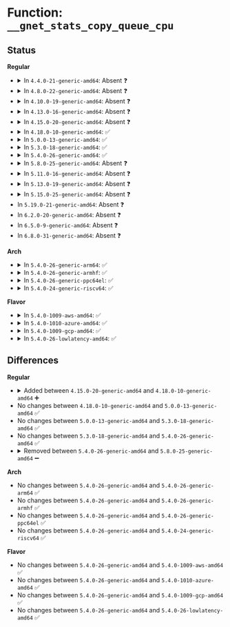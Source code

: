 # Function: <code>__gnet_stats_copy_queue_cpu</code>

## Status
<b>Regular</b>
<ul>
<li>
<details>
<summary>In <code>4.4.0-21-generic-amd64</code>: Absent ❓</summary>

```json
{
  "name": "__gnet_stats_copy_queue_cpu",
  "collision_type": "Unique Static",
  "inline_type": "Full",
  "funcs": [
    {
      "addr": 18446744071586247129,
      "name": "__gnet_stats_copy_queue_cpu",
      "external": false,
      "loc": "net/core/gen_stats.c:222",
      "file": "net/core/gen_stats.c",
      "inline": "not declared, inlined",
      "caller_inline": [
        "net/core/gen_stats.c:gnet_stats_copy_queue"
      ],
      "caller_func": []
    }
  ],
  "symbols": []
}
```
</details>
</li>
<li>
<details>
<summary>In <code>4.8.0-22-generic-amd64</code>: Absent ❓</summary>

```json
{
  "name": "__gnet_stats_copy_queue_cpu",
  "collision_type": "Unique Static",
  "inline_type": "Full",
  "funcs": [
    {
      "addr": 18446744071586671175,
      "name": "__gnet_stats_copy_queue_cpu",
      "external": false,
      "loc": "net/core/gen_stats.c:241",
      "file": "net/core/gen_stats.c",
      "inline": "not declared, inlined",
      "caller_inline": [
        "net/core/gen_stats.c:gnet_stats_copy_queue"
      ],
      "caller_func": []
    }
  ],
  "symbols": []
}
```
</details>
</li>
<li>
<details>
<summary>In <code>4.10.0-19-generic-amd64</code>: Absent ❓</summary>

```json
{
  "name": "__gnet_stats_copy_queue_cpu",
  "collision_type": "Unique Static",
  "inline_type": "Full",
  "funcs": [
    {
      "addr": 18446744071586856135,
      "name": "__gnet_stats_copy_queue_cpu",
      "external": false,
      "loc": "net/core/gen_stats.c:239",
      "file": "net/core/gen_stats.c",
      "inline": "not declared, inlined",
      "caller_inline": [
        "net/core/gen_stats.c:gnet_stats_copy_queue"
      ],
      "caller_func": []
    }
  ],
  "symbols": []
}
```
</details>
</li>
<li>
<details>
<summary>In <code>4.13.0-16-generic-amd64</code>: Absent ❓</summary>

```json
{
  "name": "__gnet_stats_copy_queue_cpu",
  "collision_type": "Unique Static",
  "inline_type": "Full",
  "funcs": [
    {
      "addr": 18446744071586979175,
      "name": "__gnet_stats_copy_queue_cpu",
      "external": false,
      "loc": "net/core/gen_stats.c:239",
      "file": "net/core/gen_stats.c",
      "inline": "not declared, inlined",
      "caller_inline": [
        "net/core/gen_stats.c:gnet_stats_copy_queue"
      ],
      "caller_func": []
    }
  ],
  "symbols": []
}
```
</details>
</li>
<li>
<details>
<summary>In <code>4.15.0-20-generic-amd64</code>: Absent ❓</summary>

```json
{
  "name": "__gnet_stats_copy_queue_cpu",
  "collision_type": "Unique Static",
  "inline_type": "Full",
  "funcs": [
    {
      "addr": 18446744071587477402,
      "name": "__gnet_stats_copy_queue_cpu",
      "external": false,
      "loc": "net/core/gen_stats.c:239",
      "file": "net/core/gen_stats.c",
      "inline": "not declared, inlined",
      "caller_inline": [
        "net/core/gen_stats.c:gnet_stats_copy_queue"
      ],
      "caller_func": []
    }
  ],
  "symbols": []
}
```
</details>
</li>
<li>
<details>
<summary>In <code>4.18.0-10-generic-amd64</code>: ✅</summary>

```c
void __gnet_stats_copy_queue_cpu(struct gnet_stats_queue * qstats, const struct gnet_stats_queue * q)
```

```json
{
  "name": "__gnet_stats_copy_queue_cpu",
  "collision_type": "Unique Static",
  "inline_type": "No",
  "funcs": [
    {
      "addr": 18446744071587781728,
      "name": "__gnet_stats_copy_queue_cpu",
      "external": false,
      "loc": "net/core/gen_stats.c:251",
      "file": "net/core/gen_stats.c",
      "inline": "seen, unknown",
      "caller_inline": [],
      "caller_func": [
        "net/core/gen_stats.c:gnet_stats_copy_queue"
      ]
    }
  ],
  "symbols": [
    {
      "addr": 18446744071587781728,
      "name": "__gnet_stats_copy_queue_cpu",
      "section": ".text",
      "bind": "STB_LOCAL",
      "size": 103
    }
  ]
}
```
</details>
</li>
<li>
<details>
<summary>In <code>5.0.0-13-generic-amd64</code>: ✅</summary>

```c
void __gnet_stats_copy_queue_cpu(struct gnet_stats_queue * qstats, const struct gnet_stats_queue * q)
```

```json
{
  "name": "__gnet_stats_copy_queue_cpu",
  "collision_type": "Unique Static",
  "inline_type": "No",
  "funcs": [
    {
      "addr": 18446744071587914640,
      "name": "__gnet_stats_copy_queue_cpu",
      "external": false,
      "loc": "net/core/gen_stats.c:286",
      "file": "net/core/gen_stats.c",
      "inline": "seen, unknown",
      "caller_inline": [],
      "caller_func": [
        "net/core/gen_stats.c:gnet_stats_copy_queue"
      ]
    }
  ],
  "symbols": [
    {
      "addr": 18446744071587914640,
      "name": "__gnet_stats_copy_queue_cpu",
      "section": ".text",
      "bind": "STB_LOCAL",
      "size": 97
    }
  ]
}
```
</details>
</li>
<li>
<details>
<summary>In <code>5.3.0-18-generic-amd64</code>: ✅</summary>

```c
void __gnet_stats_copy_queue_cpu(struct gnet_stats_queue * qstats, const struct gnet_stats_queue * q)
```

```json
{
  "name": "__gnet_stats_copy_queue_cpu",
  "collision_type": "Unique Static",
  "inline_type": "No",
  "funcs": [
    {
      "addr": 18446744071588222848,
      "name": "__gnet_stats_copy_queue_cpu",
      "external": false,
      "loc": "net/core/gen_stats.c:282",
      "file": "net/core/gen_stats.c",
      "inline": "seen, unknown",
      "caller_inline": [],
      "caller_func": [
        "net/core/gen_stats.c:gnet_stats_copy_queue"
      ]
    }
  ],
  "symbols": [
    {
      "addr": 18446744071588222848,
      "name": "__gnet_stats_copy_queue_cpu",
      "section": ".text",
      "bind": "STB_LOCAL",
      "size": 96
    }
  ]
}
```
</details>
</li>
<li>
<details>
<summary>In <code>5.4.0-26-generic-amd64</code>: ✅</summary>

```c
void __gnet_stats_copy_queue_cpu(struct gnet_stats_queue * qstats, const struct gnet_stats_queue * q)
```

```json
{
  "name": "__gnet_stats_copy_queue_cpu",
  "collision_type": "Unique Static",
  "inline_type": "No",
  "funcs": [
    {
      "addr": 18446744071588427472,
      "name": "__gnet_stats_copy_queue_cpu",
      "external": false,
      "loc": "net/core/gen_stats.c:282",
      "file": "net/core/gen_stats.c",
      "inline": "seen, unknown",
      "caller_inline": [],
      "caller_func": [
        "net/core/gen_stats.c:gnet_stats_copy_queue"
      ]
    }
  ],
  "symbols": [
    {
      "addr": 18446744071588427472,
      "name": "__gnet_stats_copy_queue_cpu",
      "section": ".text",
      "bind": "STB_LOCAL",
      "size": 96
    }
  ]
}
```
</details>
</li>
<li>
<details>
<summary>In <code>5.8.0-25-generic-amd64</code>: Absent ❓</summary>

```json
{
  "name": "__gnet_stats_copy_queue_cpu",
  "collision_type": "Unique Static",
  "inline_type": "Full",
  "funcs": [
    {
      "addr": 0,
      "name": "__gnet_stats_copy_queue_cpu",
      "external": false,
      "loc": "net/core/gen_stats.c:286",
      "file": "net/core/gen_stats.c",
      "inline": "not declared, inlined",
      "caller_inline": [
        "net/core/gen_stats.c:__gnet_stats_copy_queue"
      ],
      "caller_func": []
    }
  ],
  "symbols": []
}
```
</details>
</li>
<li>
<details>
<summary>In <code>5.11.0-16-generic-amd64</code>: Absent ❓</summary>

```json
{
  "name": "__gnet_stats_copy_queue_cpu",
  "collision_type": "Unique Static",
  "inline_type": "Full",
  "funcs": [
    {
      "addr": 0,
      "name": "__gnet_stats_copy_queue_cpu",
      "external": false,
      "loc": "net/core/gen_stats.c:286",
      "file": "net/core/gen_stats.c",
      "inline": "not declared, inlined",
      "caller_inline": [
        "net/core/gen_stats.c:__gnet_stats_copy_queue"
      ],
      "caller_func": []
    }
  ],
  "symbols": []
}
```
</details>
</li>
<li>
<details>
<summary>In <code>5.13.0-19-generic-amd64</code>: Absent ❓</summary>

```json
{
  "name": "__gnet_stats_copy_queue_cpu",
  "collision_type": "Unique Static",
  "inline_type": "Full",
  "funcs": [
    {
      "addr": 18446744071589187185,
      "name": "__gnet_stats_copy_queue_cpu",
      "external": false,
      "loc": "net/core/gen_stats.c:286",
      "file": "net/core/gen_stats.c",
      "inline": "not declared, inlined",
      "caller_inline": [
        "net/core/gen_stats.c:__gnet_stats_copy_queue"
      ],
      "caller_func": []
    }
  ],
  "symbols": []
}
```
</details>
</li>
<li>
<details>
<summary>In <code>5.15.0-25-generic-amd64</code>: Absent ❓</summary>

```json
{
  "name": "__gnet_stats_copy_queue_cpu",
  "collision_type": "Unique Static",
  "inline_type": "Full",
  "funcs": [
    {
      "addr": 0,
      "name": "__gnet_stats_copy_queue_cpu",
      "external": false,
      "loc": "net/core/gen_stats.c:286",
      "file": "net/core/gen_stats.c",
      "inline": "not declared, inlined",
      "caller_inline": [
        "net/core/gen_stats.c:__gnet_stats_copy_queue"
      ],
      "caller_func": []
    }
  ],
  "symbols": []
}
```
</details>
</li>
<li>
In <code>5.19.0-21-generic-amd64</code>: Absent ❓
</li>
<li>
In <code>6.2.0-20-generic-amd64</code>: Absent ❓
</li>
<li>
In <code>6.5.0-9-generic-amd64</code>: Absent ❓
</li>
<li>
In <code>6.8.0-31-generic-amd64</code>: Absent ❓
</li>
</ul>
<b>Arch</b>
<ul>
<li>
<details>
<summary>In <code>5.4.0-26-generic-arm64</code>: ✅</summary>

```c
void __gnet_stats_copy_queue_cpu(struct gnet_stats_queue * qstats, const struct gnet_stats_queue * q)
```

```json
{
  "name": "__gnet_stats_copy_queue_cpu",
  "collision_type": "Unique Static",
  "inline_type": "No",
  "funcs": [
    {
      "addr": 18446603336501947488,
      "name": "__gnet_stats_copy_queue_cpu",
      "external": false,
      "loc": "net/core/gen_stats.c:282",
      "file": "net/core/gen_stats.c",
      "inline": "seen, unknown",
      "caller_inline": [],
      "caller_func": [
        "net/core/gen_stats.c:gnet_stats_copy_queue"
      ]
    }
  ],
  "symbols": [
    {
      "addr": 18446603336501947488,
      "name": "__gnet_stats_copy_queue_cpu",
      "section": ".text",
      "bind": "STB_LOCAL",
      "size": 176
    }
  ]
}
```
</details>
</li>
<li>
<details>
<summary>In <code>5.4.0-26-generic-armhf</code>: ✅</summary>

```c
void __gnet_stats_copy_queue_cpu(struct gnet_stats_queue * qstats, const struct gnet_stats_queue * q)
```

```json
{
  "name": "__gnet_stats_copy_queue_cpu",
  "collision_type": "Unique Static",
  "inline_type": "No",
  "funcs": [
    {
      "addr": 3234702984,
      "name": "__gnet_stats_copy_queue_cpu",
      "external": false,
      "loc": "net/core/gen_stats.c:282",
      "file": "net/core/gen_stats.c",
      "inline": "seen, unknown",
      "caller_inline": [],
      "caller_func": [
        "net/core/gen_stats.c:gnet_stats_copy_queue"
      ]
    }
  ],
  "symbols": [
    {
      "addr": 3234702984,
      "name": "__gnet_stats_copy_queue_cpu",
      "section": ".text",
      "bind": "STB_LOCAL",
      "size": 160
    }
  ]
}
```
</details>
</li>
<li>
<details>
<summary>In <code>5.4.0-26-generic-ppc64el</code>: ✅</summary>

```c
void __gnet_stats_copy_queue_cpu(struct gnet_stats_queue * qstats, const struct gnet_stats_queue * q)
```

```json
{
  "name": "__gnet_stats_copy_queue_cpu",
  "collision_type": "Unique Static",
  "inline_type": "No",
  "funcs": [
    {
      "addr": 13835058055295368496,
      "name": "__gnet_stats_copy_queue_cpu",
      "external": false,
      "loc": "net/core/gen_stats.c:282",
      "file": "net/core/gen_stats.c",
      "inline": "seen, unknown",
      "caller_inline": [],
      "caller_func": [
        "net/core/gen_stats.c:gnet_stats_copy_queue"
      ]
    }
  ],
  "symbols": [
    {
      "addr": 13835058055295368496,
      "name": "__gnet_stats_copy_queue_cpu",
      "section": ".text",
      "bind": "STB_LOCAL",
      "size": 248
    }
  ]
}
```
</details>
</li>
<li>
<details>
<summary>In <code>5.4.0-24-generic-riscv64</code>: ✅</summary>

```c
void __gnet_stats_copy_queue_cpu(struct gnet_stats_queue * qstats, const struct gnet_stats_queue * q)
```

```json
{
  "name": "__gnet_stats_copy_queue_cpu",
  "collision_type": "Unique Static",
  "inline_type": "No",
  "funcs": [
    {
      "addr": 18446743936278251148,
      "name": "__gnet_stats_copy_queue_cpu",
      "external": false,
      "loc": "net/core/gen_stats.c:282",
      "file": "net/core/gen_stats.c",
      "inline": "seen, unknown",
      "caller_inline": [],
      "caller_func": [
        "net/core/gen_stats.c:gnet_stats_copy_queue"
      ]
    }
  ],
  "symbols": [
    {
      "addr": 18446743936278251148,
      "name": "__gnet_stats_copy_queue_cpu",
      "section": ".text",
      "bind": "STB_LOCAL",
      "size": 148
    }
  ]
}
```
</details>
</li>
</ul>
<b>Flavor</b>
<ul>
<li>
<details>
<summary>In <code>5.4.0-1009-aws-amd64</code>: ✅</summary>

```c
void __gnet_stats_copy_queue_cpu(struct gnet_stats_queue * qstats, const struct gnet_stats_queue * q)
```

```json
{
  "name": "__gnet_stats_copy_queue_cpu",
  "collision_type": "Unique Static",
  "inline_type": "No",
  "funcs": [
    {
      "addr": 18446744071588034256,
      "name": "__gnet_stats_copy_queue_cpu",
      "external": false,
      "loc": "net/core/gen_stats.c:282",
      "file": "net/core/gen_stats.c",
      "inline": "seen, unknown",
      "caller_inline": [],
      "caller_func": [
        "net/core/gen_stats.c:gnet_stats_copy_queue"
      ]
    }
  ],
  "symbols": [
    {
      "addr": 18446744071588034256,
      "name": "__gnet_stats_copy_queue_cpu",
      "section": ".text",
      "bind": "STB_LOCAL",
      "size": 96
    }
  ]
}
```
</details>
</li>
<li>
<details>
<summary>In <code>5.4.0-1010-azure-amd64</code>: ✅</summary>

```c
void __gnet_stats_copy_queue_cpu(struct gnet_stats_queue * qstats, const struct gnet_stats_queue * q)
```

```json
{
  "name": "__gnet_stats_copy_queue_cpu",
  "collision_type": "Unique Static",
  "inline_type": "No",
  "funcs": [
    {
      "addr": 18446744071587747344,
      "name": "__gnet_stats_copy_queue_cpu",
      "external": false,
      "loc": "net/core/gen_stats.c:282",
      "file": "net/core/gen_stats.c",
      "inline": "seen, unknown",
      "caller_inline": [],
      "caller_func": [
        "net/core/gen_stats.c:gnet_stats_copy_queue"
      ]
    }
  ],
  "symbols": [
    {
      "addr": 18446744071587747344,
      "name": "__gnet_stats_copy_queue_cpu",
      "section": ".text",
      "bind": "STB_LOCAL",
      "size": 96
    }
  ]
}
```
</details>
</li>
<li>
<details>
<summary>In <code>5.4.0-1009-gcp-amd64</code>: ✅</summary>

```c
void __gnet_stats_copy_queue_cpu(struct gnet_stats_queue * qstats, const struct gnet_stats_queue * q)
```

```json
{
  "name": "__gnet_stats_copy_queue_cpu",
  "collision_type": "Unique Static",
  "inline_type": "No",
  "funcs": [
    {
      "addr": 18446744071588366032,
      "name": "__gnet_stats_copy_queue_cpu",
      "external": false,
      "loc": "net/core/gen_stats.c:282",
      "file": "net/core/gen_stats.c",
      "inline": "seen, unknown",
      "caller_inline": [],
      "caller_func": [
        "net/core/gen_stats.c:gnet_stats_copy_queue"
      ]
    }
  ],
  "symbols": [
    {
      "addr": 18446744071588366032,
      "name": "__gnet_stats_copy_queue_cpu",
      "section": ".text",
      "bind": "STB_LOCAL",
      "size": 96
    }
  ]
}
```
</details>
</li>
<li>
<details>
<summary>In <code>5.4.0-26-lowlatency-amd64</code>: ✅</summary>

```c
void __gnet_stats_copy_queue_cpu(struct gnet_stats_queue * qstats, const struct gnet_stats_queue * q)
```

```json
{
  "name": "__gnet_stats_copy_queue_cpu",
  "collision_type": "Unique Static",
  "inline_type": "No",
  "funcs": [
    {
      "addr": 18446744071588501664,
      "name": "__gnet_stats_copy_queue_cpu",
      "external": false,
      "loc": "net/core/gen_stats.c:282",
      "file": "net/core/gen_stats.c",
      "inline": "seen, unknown",
      "caller_inline": [],
      "caller_func": [
        "net/core/gen_stats.c:gnet_stats_copy_queue"
      ]
    }
  ],
  "symbols": [
    {
      "addr": 18446744071588501664,
      "name": "__gnet_stats_copy_queue_cpu",
      "section": ".text",
      "bind": "STB_LOCAL",
      "size": 96
    }
  ]
}
```
</details>
</li>
</ul>

## Differences
<b>Regular</b>
<ul>
<li>
<details>
<summary>Added between <code>4.15.0-20-generic-amd64</code> and <code>4.18.0-10-generic-amd64</code> ➕</summary>

```c
void __gnet_stats_copy_queue_cpu(struct gnet_stats_queue * qstats, const struct gnet_stats_queue * q)
```
</details>
</li>
<li>
No changes between <code>4.18.0-10-generic-amd64</code> and <code>5.0.0-13-generic-amd64</code> ✅
</li>
<li>
No changes between <code>5.0.0-13-generic-amd64</code> and <code>5.3.0-18-generic-amd64</code> ✅
</li>
<li>
No changes between <code>5.3.0-18-generic-amd64</code> and <code>5.4.0-26-generic-amd64</code> ✅
</li>
<li>
<details>
<summary>Removed between <code>5.4.0-26-generic-amd64</code> and <code>5.8.0-25-generic-amd64</code> ➖</summary>

```c
void __gnet_stats_copy_queue_cpu(struct gnet_stats_queue * qstats, const struct gnet_stats_queue * q)
```
</details>
</li>
</ul>
<b>Arch</b>
<ul>
<li>
No changes between <code>5.4.0-26-generic-amd64</code> and <code>5.4.0-26-generic-arm64</code> ✅
</li>
<li>
No changes between <code>5.4.0-26-generic-amd64</code> and <code>5.4.0-26-generic-armhf</code> ✅
</li>
<li>
No changes between <code>5.4.0-26-generic-amd64</code> and <code>5.4.0-26-generic-ppc64el</code> ✅
</li>
<li>
No changes between <code>5.4.0-26-generic-amd64</code> and <code>5.4.0-24-generic-riscv64</code> ✅
</li>
</ul>
<b>Flavor</b>
<ul>
<li>
No changes between <code>5.4.0-26-generic-amd64</code> and <code>5.4.0-1009-aws-amd64</code> ✅
</li>
<li>
No changes between <code>5.4.0-26-generic-amd64</code> and <code>5.4.0-1010-azure-amd64</code> ✅
</li>
<li>
No changes between <code>5.4.0-26-generic-amd64</code> and <code>5.4.0-1009-gcp-amd64</code> ✅
</li>
<li>
No changes between <code>5.4.0-26-generic-amd64</code> and <code>5.4.0-26-lowlatency-amd64</code> ✅
</li>
</ul>
